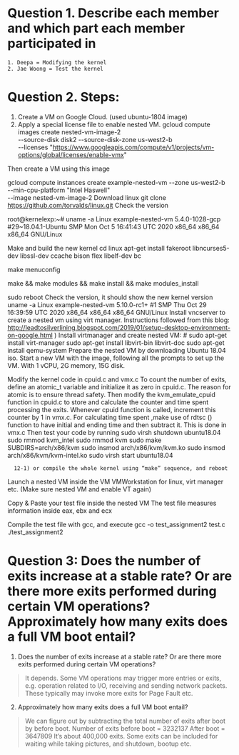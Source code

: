 # Question 1. Describe each member and which part each member participated in
	1. Deepa = Modifying the kernel
	2. Jae Woong = Test the kernel

# Question 2. Steps:
1. Create a VM on Google Cloud. (used ubuntu-1804 image)
2. Apply a special license file to enable nested VM.
	gcloud compute images create nested-vm-image-2 \
--source-disk disk2 --source-disk-zone us-west2-b \
  --licenses "https://www.googleapis.com/compute/v1/projects/vm-options/global/licenses/enable-vmx"

Then create a VM using this image

gcloud compute instances create example-nested-vm --zone us-west2-b \
              --min-cpu-platform "Intel Haswell" \
              	--image nested-vm-image-2
Download linux
git clone https://github.com/torvalds/linux.git
Check the version

root@kernelexp:~# uname -a
Linux example-nested-vm 5.4.0-1028-gcp #29~18.04.1-Ubuntu SMP Mon Oct 5 16:41:43 UTC 2020 x86_64 x86_64 x86_64 GNU/Linux

Make and build the new kernel
cd linux
apt-get install fakeroot libncurses5-dev libssl-dev ccache bison flex libelf-dev bc

make menuconfig

make && make modules && make install && make modules_install

sudo reboot
Check the version, it should show the new kernel version
uname -a
Linux example-nested-vm 5.10.0-rc1+ #1 SMP Thu Oct 29 16:39:59 UTC 2020 x86_64 x86_64 x86_64 GNU/Linux
Install vncserver to create a nested vm using virt manager. Instructions followed from this blog:
http://leadtosilverlining.blogspot.com/2019/01/setup-desktop-environment-on-google.html
) Install virtmanager and create nested VM: # 
sudo apt-get install virt-manager 
sudo apt-get install libvirt-bin libvirt-doc 
sudo apt-get install qemu-system 
Prepare the nested VM by downloading Ubuntu 18.04 iso. 
Start a new VM with the image, following all the prompts to set up the VM. With 1 vCPU, 2G memory, 15G disk.

Modify the kernel code in cpuid.c and vmx.c
To count the number of exits, define an atomic_t variable and initialize it as zero in cpuid.c. The reason for atomic is to ensure thread safety. 
Then modify the kvm_emulate_cpuid function in cpuid.c to store and calculate the counter and time spent processing the exits.
Whenever cpuid function is called, increment this counter by 1 in vmx.c.
	For calculating time spent ,make use of rdtsc () function to have initial and ending time and then subtract it. This is done in vmx.c
Then test your code by running
sudo virsh shutdown ubuntu18.04
sudo rmmod kvm_intel
sudo rmmod kvm
sudo make SUBDIRS=arch/x86/kvm
sudo insmod arch/x86/kvm/kvm.ko
sudo insmod arch/x86/kvm/kvm-intel.ko
sudo virsh start ubuntu18.04

      12-1) or compile the whole kernel using “make” sequence, and reboot


 Launch a nested VM inside the VM
VMWorkstation for linux, virt manager etc.
(Make sure nested VM and enable VT again)


 Copy & Paste your test file inside the nested VM
The test file measures information inside eax, ebx and ecx


 Compile the test file with gcc, and execute
gcc -o test_assignment2 test.c
./test_assignment2

# Question 3: Does the number of exits increase at a stable rate? Or are there more exits performed during certain VM operations?  Approximately how many exits does a full VM boot entail?
1. Does the number of exits increase at a stable rate? Or are there more exits performed during certain VM operations?
> It depends. Some VM operations may trigger more entries or exits, e.g. operation related to I/O, receiving and sending network packets. These typically may invoke more exits for Page Fault etc.
2. Approximately how many exits does a full VM boot entail?
> We can figure out by subtracting the total number of exits after boot by before boot. Number of exits before boot = 3232137 After boot = 3647809 It’s about 400,000 exits. Some exits can be included for waiting while taking pictures, and shutdown, bootup etc.

